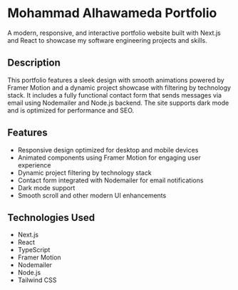 # Mohammad Alhawameda Portfolio

A modern, responsive, and interactive portfolio website built with Next.js and React to showcase my software engineering projects and skills.

## Description

This portfolio features a sleek design with smooth animations powered by Framer Motion and a dynamic project showcase with filtering by technology stack. It includes a fully functional contact form that sends messages via email using Nodemailer and Node.js backend. The site supports dark mode and is optimized for performance and SEO.

## Features

- Responsive design optimized for desktop and mobile devices  
- Animated components using Framer Motion for engaging user experience  
- Dynamic project filtering by technology stack  
- Contact form integrated with Nodemailer for email notifications  
- Dark mode support  
- Smooth scroll and other modern UI enhancements

## Technologies Used

- Next.js  
- React  
- TypeScript  
- Framer Motion  
- Nodemailer  
- Node.js  
- Tailwind CSS


